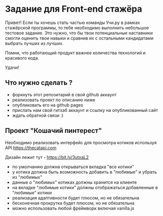 # Задание для Front-end стажёра

Привет! Если ты хочешь стать частью команды Учи.ру в рамках стажёрской программы, 
то тебе необходимо выполнить небольшое тестовое задание. Это нужно, что бы твои 
потенциальные наставники смогли оценить твои навыки и сравнив их с остальными
кандидатами выбрать лучших из лучших. 

Помни, что работающий продукт важнее количества технологий и красивого кода. 

Удачи!

## Что нужно сделать ?

- форкнуть этот репозитарий в свой github аккаунт
- реализовать проект по описанию ниже
- опубликовать его на github pages
- прислать нам свой гитхаб аккаунт и ссылку на опубликованный сайт
- ждать обратной связи :)

## Проект "Кошачий пинтерест"

Необходимо реализовать интерфейс для просмотра котиков используя API https://thecatapi.com

Дизайн лежит тут - https://bit.ly/3utxaL2

- по умолчанию должна открываться вкладка "все котики"
- у котика должна быть возможность добавить в "любимые" и убрать из "любимых"
- данные о "любимых" котиках должны хранится на клиенте
- на вкладке "любимые котики" должны отображаться добавленные в "любимые" котики
- реализация адаптивности будет плюсом, но не обязательна
- бесконечная прокрутка будет плюсом, но не обязательна
- можно использовать любой фреймворк включая vanilla.js
